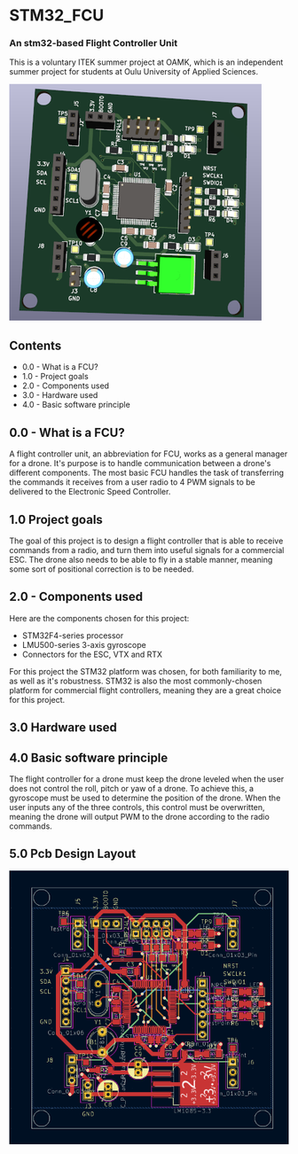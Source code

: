 # STM32_FCU
### An stm32-based Flight Controller Unit
This is a voluntary ITEK summer project at OAMK, which is an independent summer project for students at Oulu University of Applied Sciences.

![Image Alt Text](./pictures/Pcb.png)

## Contents
 - 0.0 - What is a FCU?
 - 1.0 - Project goals
 - 2.0 - Components used
 - 3.0 - Hardware used
 - 4.0 - Basic software principle
## 0.0 - What is a FCU?
A flight controller unit, an abbreviation for FCU, works as a general manager for a drone.
It's purpose is to handle communication between a drone's different components. The most basic FCU handles the task of transferring the commands it receives from a user radio to 4 PWM signals to be delivered to the Electronic Speed Controller. 

## 1.0 Project goals
The goal of this project is to design a flight controller that is able to receive commands from a radio, and turn them into useful signals for a commercial ESC. The drone also needs to be able to fly in a stable manner, meaning some sort of positional correction is to be needed.

## 2.0 - Components used
Here are the components chosen for this project:
- STM32F4-series processor
- LMU500-series 3-axis gyroscope
- Connectors for the ESC, VTX and RTX

For this project the STM32 platform was chosen, for both familiarity to me, as well as it's robustness. STM32 is also the most commonly-chosen platform for commercial flight controllers, meaning they are a great choice for this project.

## 3.0 Hardware used

## 4.0 Basic software principle
The flight controller for a drone must keep the drone leveled when the user does not control the roll, pitch or yaw of a drone. To achieve this, a gyroscope must be used to determine the position of the drone. When the user inputs any of the three controls, this control must be overwritten, meaning the drone will output PWM to the drone according to the radio commands.

## 5.0 Pcb Design Layout
![Image Alt Text](./pictures/Pcb_design.png)
